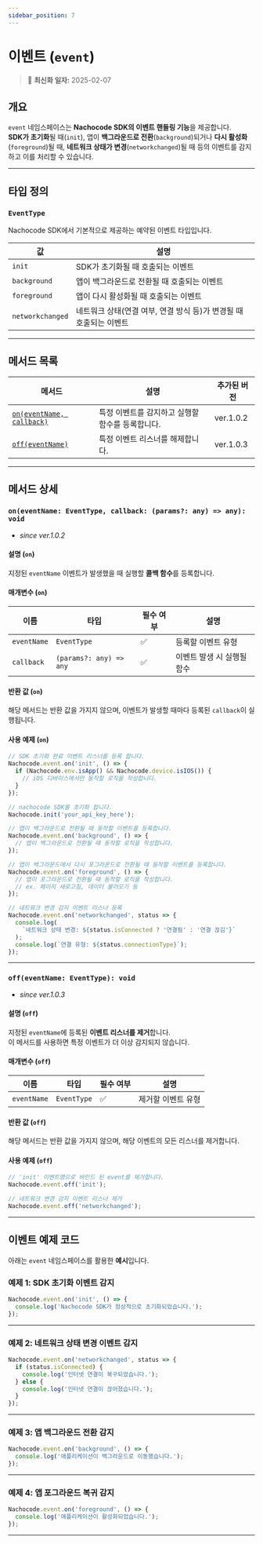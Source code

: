 ```yaml
---
sidebar_position: 7
---
```


# 이벤트 (`event`)

> 🔔 **최신화 일자:** 2025-02-07

## **개요**

`event` 네임스페이스는 **Nachocode SDK의 이벤트 핸들링 기능**을 제공합니다.  
**SDK가 초기화**될 때(`init`), 앱이 **백그라운드로 전환**(`background`)되거나 **다시 활성화**(`foreground`)될 때, **네트워크 상태가 변경**(`networkchanged`)될 때 등의 이벤트를 감지하고 이를 처리할 수 있습니다.

---

## **타입 정의**

### **`EventType`**

Nachocode SDK에서 기본적으로 제공하는 예약된 이벤트 타입입니다.

| 값               | 설명                                                               |
| ---------------- | ------------------------------------------------------------------ |
| `init`           | SDK가 초기화될 때 호출되는 이벤트                                  |
| `background`     | 앱이 백그라운드로 전환될 때 호출되는 이벤트                        |
| `foreground`     | 앱이 다시 활성화될 때 호출되는 이벤트                              |
| `networkchanged` | 네트워크 상태(연결 여부, 연결 방식 등)가 변경될 때 호출되는 이벤트 |

---

## **메서드 목록**

| 메서드                                                                            | 설명                                             | 추가된 버전 |
| --------------------------------------------------------------------------------- | ------------------------------------------------ | ----------- |
| [`on(eventName, callback)`](#oneventname-eventtype-callback-params-any--any-void) | 특정 이벤트를 감지하고 실행할 함수를 등록합니다. | ver.1.0.2   |
| [`off(eventName)`](#offeventname-eventtype-void)                                  | 특정 이벤트 리스너를 해제합니다.                 | ver.1.0.3   |

---

## **메서드 상세**

### **`on(eventName: EventType, callback: (params?: any) => any): void`**

- _since ver.1.0.2_

#### 설명 (`on`)

지정된 `eventName` 이벤트가 발생했을 때 실행할 **콜백 함수**를 등록합니다.

#### 매개변수 (`on`)

| 이름        | 타입                    | 필수 여부 | 설명                       |
| ----------- | ----------------------- | --------- | -------------------------- |
| `eventName` | `EventType`             | ✅        | 등록할 이벤트 유형         |
| `callback`  | `(params?: any) => any` | ✅        | 이벤트 발생 시 실행될 함수 |

#### 반환 값 (`on`)

해당 메서드는 반환 값을 가지지 않으며, 이벤트가 발생할 때마다 등록된 `callback`이 실행됩니다.

#### 사용 예제 (`on`)

```javascript
// SDK 초기화 완료 이벤트 리스너를 등록 합니다.
Nachocode.event.on('init', () => {
  if (Nachocode.env.isApp() && Nachocode.device.isIOS()) {
    // iOS 디바이스에서만 동작할 로직을 작성합니다.
  }
});

// nachocode SDK를 초기화 합니다.
Nachocode.init('your_api_key_here');
```

```javascript
// 앱이 백그라운드로 전환될 때 동작할 이벤트를 등록합니다.
Nachocode.event.on('background', () => {
  // 앱이 백그라운드로 전환될 때 동작할 로직을 작성합니다.
});
```

```javascript
// 앱이 백그라운드에서 다시 포그라운드로 전환될 때 동작할 이벤트를 등록합니다.
Nachocode.event.on('foreground', () => {
  // 앱이 포그라운드로 전환될 때 동작할 로직을 작성합니다.
  // ex. 페이지 새로고침, 데이터 불러오기 등
});
```

```javascript
// 네트워크 변경 감지 이벤트 리스너 등록
Nachocode.event.on('networkchanged', status => {
  console.log(
    `네트워크 상태 변경: ${status.isConnected ? '연결됨' : '연결 끊김'}`
  );
  console.log(`연결 유형: ${status.connectionType}`);
});
```

---

### **`off(eventName: EventType): void`**

- _since ver.1.0.3_

#### 설명 (`off`)

지정된 `eventName`에 등록된 **이벤트 리스너를 제거**합니다.  
이 메서드를 사용하면 특정 이벤트가 더 이상 감지되지 않습니다.

#### 매개변수 (`off`)

| 이름        | 타입        | 필수 여부 | 설명               |
| ----------- | ----------- | --------- | ------------------ |
| `eventName` | `EventType` | ✅        | 제거할 이벤트 유형 |

#### 반환 값 (`off`)

해당 메서드는 반환 값을 가지지 않으며, 해당 이벤트의 모든 리스너를 제거합니다.

#### 사용 예제 (`off`)

```javascript
// 'init' 이벤트명으로 바인드 된 event를 제거합니다.
Nachocode.event.off('init');
```

```javascript
// 네트워크 변경 감지 이벤트 리스너 제거
Nachocode.event.off('networkchanged');
```

---

## **이벤트 예제 코드**

아래는 `event` 네임스페이스를 활용한 **예시**입니다.

### **예제 1: SDK 초기화 이벤트 감지**

```javascript
Nachocode.event.on('init', () => {
  console.log('Nachocode SDK가 정상적으로 초기화되었습니다.');
});
```

---

### **예제 2: 네트워크 상태 변경 이벤트 감지**

```javascript
Nachocode.event.on('networkchanged', status => {
  if (status.isConnected) {
    console.log('인터넷 연결이 복구되었습니다.');
  } else {
    console.log('인터넷 연결이 끊어졌습니다.');
  }
});
```

---

### **예제 3: 앱 백그라운드 전환 감지**

```javascript
Nachocode.event.on('background', () => {
  console.log('애플리케이션이 백그라운드로 이동했습니다.');
});
```

---

### **예제 4: 앱 포그라운드 복귀 감지**

```javascript
Nachocode.event.on('foreground', () => {
  console.log('애플리케이션이 활성화되었습니다.');
});
```

---
